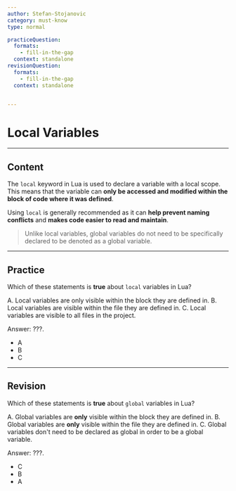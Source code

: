 ```yaml
---
author: Stefan-Stojanovic
category: must-know
type: normal

practiceQuestion:
  formats:
    - fill-in-the-gap
  context: standalone
revisionQuestion:
  formats:
    - fill-in-the-gap
  context: standalone


---
```


# Local Variables

---

## Content

The `local` keyword in Lua is used to declare a variable with a local scope. This means that the variable can **only be accessed and modified within the block of code where it was defined**. 

Using `local` is generally recommended as it can **help prevent naming conflicts** and **makes code easier to read and maintain**.

> Unlike local variables, global variables do not need to be specifically declared to be denoted as a global variable.


---

## Practice

Which of these statements is **true** about `local` variables in Lua?

A. Local variables are only visible within the block they are defined in.
B. Local variables are visible within the file they are defined in.
C. Local variables are visible to all files in the project.

Answer: ???.

- A
- B
- C


---

## Revision

Which of these statements is **true** about `global` variables in Lua?

A. Global variables are **only** visible within the block they are defined in.
B. Global variables are **only** visible within the file they are defined in.
C. Global variables don't need to be declared as global in order to be a global variable.

Answer: ???.

- C
- B
- A